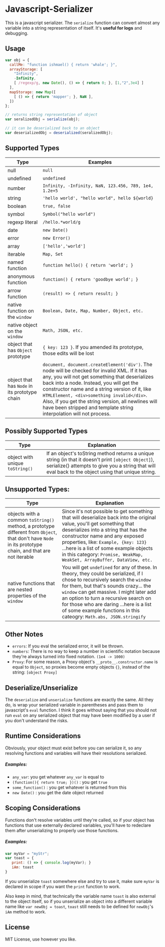 # Javascript-Serializer

This is a javascript serializer. The `serialize` function can convert almost any variable into a string representation of itself. It's **useful for logs** and debugging.

## Usage

```javascript
var obj = {
  callMe: "function ishmael() { return 'whale'; }",
  arrayStorage: [
    "Infinity",
    -Infinity,
    [ /regexp/g, new Date(), () => { return 0; }, [1,"2",3e4] ]
  ],
  mapStorage: new Map([ 
    [ () => { return 'mapper'; }, NaN ],
  ])
};

// returns string representation of object
var seralizedObj = serialize(obj); 

// it can be deserialized back to an object
var deserializedObj = deserialized(seralizedObj);
```

## Supported Types
Type | Examples
| --- | --- |
null | `null`
undefined | `undefined`
number | `Infinity, -Infinity, NaN, 123.456, 789, 1e4, 1.2e+5`
string | `'hello world', "hello world", hello ${world}`
boolean | `true, false`
symbol | `Symbol("hello world")`
regexp literal | `/hello.*world/g`
date | `new Date()`
error | `new Error()`
array | `['hello','world']`
iterable | `Map, Set`
named function | `function hello() { return 'world'; }`
anonymous function | `function() { return 'goodbye world'; }`
arrow function | `(result) => { return result; }`
native function on the `window` | `Boolean, Date, Map, Number, Object, etc.`
native object on the `window` | `Math, JSON, etc.`
object that has `Object` prototype | `{ key: 123 }`. If you amended its prototype, those edits will be lost
object that has `Node` in its prototype chain | `document, document.createElement('div')`. The node will be checked for invalid XML. If it has any, you will not get something that deserializes back into a node. Instead, you will get the constructor name and a string version of it, like `HTMLElement, <div>something invalid</div>`. Also, if you get the string version, all newlines will have been stripped and template string interpolation will not process.

## Possibly Supported Types
Type | Explanation
| --- | --- |
object with unique `toString()` | If an object's toString method returns a unique string (in that it doesn't print `[object Object]`), serialize() attempts to give you a string that will eval back to the object using that unique string.

## Unsupported Types:
Type | Explanation
| --- | --- |
objects with a common `toString()` method, a prototype different from `Object`, that don't have `Node` in its prototype chain, and that are not iterable | Since it's not possible to get something that will deserialize back into the original value, you'll get something that deserializes into a string that has the constructor name and any exposed properties, like: `Example, {key: 123}` ...here is a list of some example objects in this category: `Promise, WeakMap, WeakSet, ArrayBuffer, DataView, etc.`
native functions that are nested properties of the `window` |  You will get `undefined` for any of these. In theory, they could be serialized, if I chose to recursively search the `window` for them, but that's sounds crazy... the `window` can get massive. I might later add an option to turn a recursive search on for those who are daring ...here is a list of some example functions in this cateogry: `Math.abs, JSON.stringify`
  
## Other Notes
- `errors`: If you eval the serialized error, it will be thrown.
- `numbers`: There is no way to keep a number in scientific notation because they're always turned into fixed notation. `(1e4 -> 1000)`
- `Proxy`: For some reason, a Proxy object's `__proto__.constructor.name` is equal to `Object`, so proxies become empty objects `{}`, instead of the string: `[object Proxy]`

## Deserialize/Unserialize

The `deserialize` and `unserialize` functions are exactly the same. All they do, is wrap your serialized variable in parentheses and pass them to javascript's `eval` function. I think it goes without saying that you should not run `eval` on any serialized object that may have been modified by a user if you don't understand the risks.

## Runtime Considerations
Obviously, your object must exist before you can serialize it, so any resolving functions and variables will have their resolutions serialized.

##### Examples:
- `any_var`: you get whatever `any_var` is equal to
- `(function(){ return true; })()` : you get `true`
- `some_function()` : you get whatever is returned from this
- `new Date()` : you get the date object returned
  
## Scoping Considerations
Functions don't resolve variables until they're called, so if your object has functions that use externally declared variables, you'll have to redeclare them after unserializing to properly use those functions.

##### Examples:

```javascript
var myVar = "myStr";
var toast = {
   print: () => { console.log(myVar); }
   iAm: toast
}
```
If you unserialize `toast` somewhere else and try to use it,  make sure `myVar` is declared in scope if you want the `print` function to work.

Also keep in mind, that technically the variable name `toast` is also external to the object itself, so if you unserialize an object into a different variable name like `var newObj = toast`, `toast` still needs to be defined for `newObj`'s `iAm` method to work.

## License

MIT License, use however you like.

